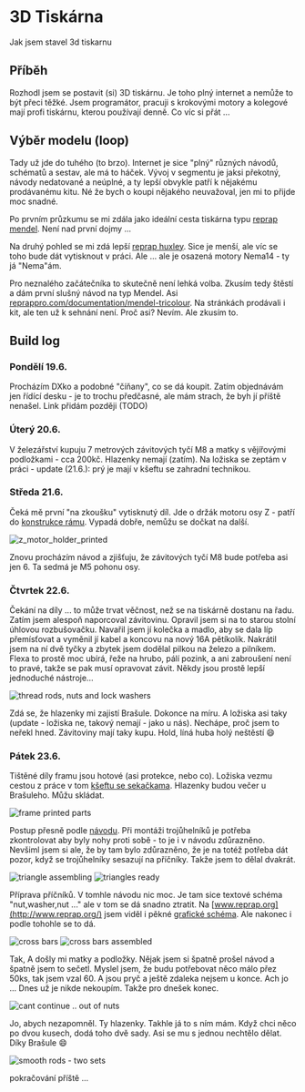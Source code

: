 # 3D Tiskárna

Jak jsem stavel 3d tiskarnu

## Příběh

Rozhodl jsem se postavit (si) 3D tiskárnu. Je toho plný internet a nemůže to být přeci těžké. Jsem programátor, pracuji s krokovými motory a kolegové mají profi tiskárnu, kterou používají denně. Co víc si přát ...

## Výběr modelu (loop)

Tady už jde do tuhého (to brzo). Internet je sice "plný" různých návodů, schématů a sestav, ale má to háček. Vývoj v segmentu je jaksi překotný, návody nedatované a neúplné, a ty lepší obvykle patří k nějakému prodávanému kitu. Né že bych o koupi nějakého neuvažoval, jen mi to přijde moc snadné.

Po prvním průzkumu se mi zdála jako ideální cesta tiskárna typu [reprap mendel](http://reprap.org/wiki/Mendel). Není nad první dojmy ...

Na druhý pohled se mi zdá lepší [reprap huxley](http://reprap.org/wiki/Huxley). Sice je menší, ale víc se toho bude dát vytisknout v práci. Ale ... ale je osazená motory Nema14 - ty já "Nema"ám.

Pro neznalého začátečníka to skutečně není lehká volba. Zkusím tedy štěstí a dám první slušný návod na typ Mendel. Asi [reprappro.com/documentation/mendel-tricolour](https://reprappro.com/documentation/mendel-tricolour/). Na stránkách prodávali i kit, ale ten už k sehnání není. Proč asi? Nevím. Ale zkusím to.

## Build log

### Pondělí 19.6.
Procházím DXko a podobné "číňany", co se dá koupit. Zatím objednávám jen řídící desku - je to trochu předčasné, ale mám strach, že byh jí příště nenašel. Link přidám později (TODO)

### Úterý 20.6.
V železářství kupuju 7 metrových závitových tyčí M8 a matky s vějířovými podložkami - cca 200kč. Hlazenky nemají (zatím). Na ložiska se zeptám v práci - update (21.6.): prý je mají v kšeftu se zahradní technikou.

### Středa 21.6.
Čeká mě první "na zkoušku" vytisknutý díl. Jde o držák motoru osy Z - patří do [konstrukce rámu](https://reprappro.com/documentation/mendel-tricolour/frame-assembly/). Vypadá dobře, nemůžu se dočkat na další.

![z_motor_holder_printed](/img/z_motor_holder_printed.jpg)

Znovu procházím návod a zjišťuju, že závitových tyčí M8 bude potřeba asi jen 6. Ta sedmá je M5 pohonu osy.

### Čtvrtek 22.6.
Čekání na díly ... to může trvat věčnost, než se na tiskárně dostanu na řadu. Zatím jsem alespoň naporcoval závitovinu. Opravil jsem si na to starou stolní úhlovou rozbušovačku. Navařil jsem jí kolečka a madlo, aby se dala líp přemísťovat a vyměnil jí kabel a koncovu na nový 16A pětíkolík. Nakrátil jsem na ní dvě tyčky a zbytek jsem dodělal pilkou na železo a pilníkem. Flexa to prostě moc ubírá, řeže na hrubo, pálí pozink, a ani zabroušení není to pravé, takže se pak musí opravovat závit. Někdy jsou prostě lepší jednoduché nástroje...

![thread rods, nuts and lock washers](/img/thread_rods.jpg)

Zdá se, že hlazenky mi zajistí Brašule. Dokonce na míru. A ložiska asi taky (update - ložiska ne, takový nemají - jako u nás). Nechápe, proč jsem to neřekl hned. Závitoviny mají taky kupu. Hold, líná huba holý neštěstí :smile:

### Pátek 23.6.
Tištěné díly framu jsou hotové (asi protekce, nebo co). Ložiska vezmu cestou z práce v tom [kšeftu se sekačkama](www.agrico-sro.cz). Hlazenky budou večer u Brašuleho. Můžu skládat.

![frame printed parts](/img/frame_printed_parts.jpg)

Postup přesně podle [návodu](https://reprappro.com/documentation/mendel-tricolour/frame-assembly/). Při montáži trojůhelníků je potřeba zkontrolovat aby byly nohy proti sobě - to je i v návodu zdůrazněno. Nevšiml jsem si ale, že by tam bylo zdůrazněno, že je na totéž potřeba dát pozor, když se trojůhelníky sesazují na příčníky. Takže jsem to dělal dvakrát.

![triangle assembling](/img/one_triangle.jpg)
![triangles ready](/img/two_triangles.jpg)

Příprava příčníků. V tomhle návodu nic moc. Je tam sice textové schéma "nut,washer,nut ..." ale v tom se dá snadno ztratit. Na [www.reprap.org](http://www.reprap.org/) jsem viděl i pěkné [grafické schéma](http://reprap.org/wiki/File:Rear-rods.png). Ale nakonec i podle tohohle se to dá.

![cross bars](/img/cross_bars.jpg)
![cross bars assembled](/img/cross_bars_assembled.jpg)

Tak, A došly mi matky a podložky. Nějak jsem si špatně prošel návod a špatně jsem to sečetl. Myslel jsem, že budu potřebovat něco málo přez 50ks, tak jsem vzal 60. A jsou pryč a ještě zdaleka nejsem u konce. Ach jo ... Dnes už je nikde nekoupím. Takže pro dnešek konec.

![cant continue .. out of nuts](/img/out_of_nuts.jpg)

Jo, abych nezapomněl. Ty hlazenky. Takhle já to s ním mám. Když chci něco po dvou kusech, dodá toho dvě sady. Asi se mu s jednou nechtělo dělat. Díky Brašule :smile:

![smooth rods - two sets](/img/smooth_rods.jpg)

pokračování příště ...
